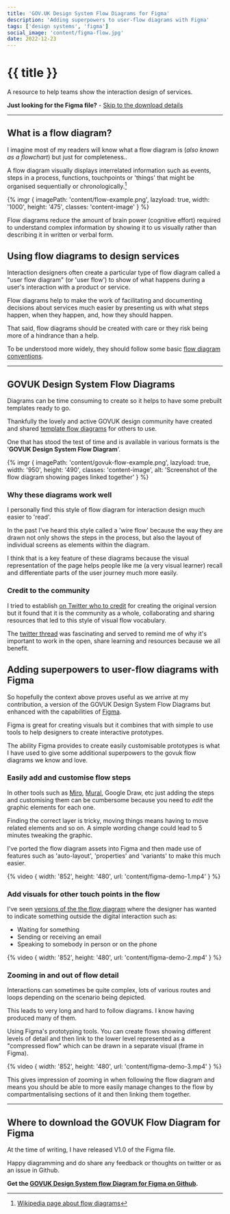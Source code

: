 ```yaml
---
title: 'GOV.UK Design System Flow Diagrams for Figma'
description: 'Adding superpowers to user-flow diagrams with Figma'
tags: ['design systems', 'figma']
social_image: 'content/figma-flow.jpg'
date: 2022-12-23
---
```


# {{ title }}

A resource to help teams show the interaction design of services.

<!-- [[toc]] -->

**Just looking for the Figma file?** - [Skip to the download details](#where-to-download-the-govuk-flow-diagram-for-figma)

---

## What is a flow diagram?

I imagine most of my readers will know what a flow diagram is (_also known as a flowchart_) but just for completeness‥

A flow diagram visually displays interrelated information such as events, steps in a process, functions, touchpoints or 'things' that might be organised sequentially or chronologically.[^1]

{% imgr {
  imagePath: 'content/flow-example.png',
  lazyload: true,
  width: '1000',
  height: '475',
  classes: 'content-image'
} %}

Flow diagrams reduce the amount of brain power (cognitive effort) required to understand complex information by showing it to us visually rather than describing it in written or verbal form.

[^1]: [Wikipedia page about flow diagrams](https://en.wikipedia.org/wiki/Flow_diagram)

## Using flow diagrams to design services

Interaction designers often create a particular type of flow diagram called a "user flow diagram" (or 'user flow') to show of what happens during a user's interaction with a product or service.

Flow diagrams help to make the work of facilitating and documenting decisions about services much easier by presenting us with what steps happen, when they happen, and, how they should happen.

That said, flow diagrams should be created with care or they risk being more of a hindrance than a help.

To be understood more widely, they should follow some basic [flow diagram conventions](https://en.wikipedia.org/wiki/Flowchart#Building_blocks).

---

## GOVUK Design System Flow Diagrams

Diagrams can be time consuming to create so it helps to have some prebuilt templates ready to go.

Thankfully the lovely and active GOVUK design community have created and shared [template flow diagrams](https://design-system.service.gov.uk/community/resources-and-tools/) for others to use.

One that has stood the test of time and is available in various formats is the '**GOVUK Design System Flow Diagram**'.

{% imgr {
  imagePath: 'content/govuk-flow-example.png',
  lazyload: true,
  width: '950',
  height: '490',
  classes: 'content-image',
  alt: 'Screenshot of the flow diagram showing pages linked together'
} %}

### Why these diagrams work well

I personally find this style of flow diagram for interaction design much easier to 'read'.

In the past I've heard this style called a 'wire flow' because the way they are drawn not only shows the steps in the process, but also the layout of individual screens as elements within the diagram.

I think that is a key feature of these diagrams because the visual representation of the page helps people like me (a very visual learner) recall and differentiate parts of the user journey much more easily.

### Credit to the community

I tried to establish [on Twitter who to credit](https://twitter.com/paulmsmith/status/1606373201788944384) for creating the original version but it found that it is the community as a whole, collaborating and sharing resources that led to this style of visual flow vocabulary.

The [twitter thread](https://twitter.com/paulmsmith/status/1606373201788944384) was fascinating and served to remind me of why it's important to work in the open, share learning and resources because we all benefit.

## Adding superpowers to user-flow diagrams with Figma

So hopefully the context above proves useful as we arrive at my contribution, a version of the GOVUK Design System Flow Diagrams but enhanced with the capabilities of [Figma](https://figma.com).

Figma is great for creating visuals but it combines that with simple to use tools to help designers to create interactive prototypes.

The ability Figma provides to create easily customisable prototypes is what I have used to give some additional superpowers to the govuk flow diagrams we know and love.

### Easily add and customise flow steps

In other tools such as [Miro](https://miro.com), [Mural](https://mural.co), Google Draw, etc just adding the steps and customising them can be cumbersome because you need to _edit_ the graphic elements for each one.

Finding the correct layer is tricky, moving things means having to move related elements and so on. A simple wording change could lead to 5 minutes tweaking the graphic.

I've ported the flow diagram assets into Figma and then made use of features such as 'auto-layout', 'properties' and 'variants' to make this much easier.

{% video {
  width: '852',
  height: '480',
  url: 'content/figma-demo-1.mp4'
} %}

### Add visuals for other touch points in the flow

I've seen [versions of the the flow diagram](https://dfedigital.blog.gov.uk/2022/12/14/improve-public-service/) where the designer has wanted to indicate something outside the digital interaction such as:

- Waiting for something
- Sending or receiving an email
- Speaking to somebody in person or on the phone

{% video {
  width: '852',
  height: '480',
  url: 'content/figma-demo-2.mp4'
} %}

### Zooming in and out of flow detail

Interactions can sometimes be quite complex, lots of various routes and loops depending on the scenario being depicted.

This leads to very long and hard to follow diagrams. I know having produced many of them.

Using Figma's prototyping tools. You can create flows showing different levels of detail and then link to the lower level represented as a "compressed flow" which can be drawn in a separate visual (frame in Figma).

{% video {
  width: '852',
  height: '480',
  url: 'content/figma-demo-3.mp4'
} %}

This gives impression of zooming in when following the flow diagram and means you should be able to more easily manage changes to the flow by compartmentalising sections of it and then linking them together.

---

## Where to download the GOVUK Flow Diagram for Figma

At the time of writing, I have released V1.0 of the Figma file.

Happy diagramming and do share any feedback or thoughts on twitter or as an issue in Github.

**Get the [GOVUK Design System flow Diagram for Figma on Github](https://github.com/paulmsmith/govuk-flow-diagrams-figma).**
